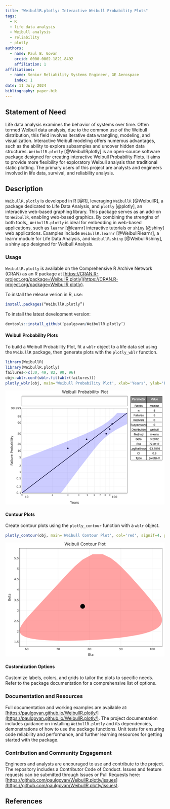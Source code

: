 ```yaml
---
title: "WeibullR.plotly: Interactive Weibull Probability Plots"
tags:
  - R
  - life data analysis
  - Weibull analysis
  - reliability
  - plotly
authors:
  - name: Paul B. Govan
    orcid: 0000-0002-1821-8492
    affiliation: 1
affiliations:
  - name: Senior Reliability Systems Engineer, GE Aerospace
    index: 1
date: 11 July 2024
bibliography: paper.bib
---
```


## Statement of Need

Life data analysis examines the behavior of systems over time. Often termed Weibull data analysis, due to the common use of the Weibull distribution, this field involves iterative data wrangling, modeling, and visualization. Interactive Weibull modeling offers numerous advantages, such as the ability to explore subsamples and uncover hidden data structures. `WeibullR.plotly` [@WeibullRplotly] is an open-source software package designed for creating interactive Weibull Probability Plots. It aims to provide more flexibility for exploratory Weibull analysis than traditional static plotting. The primary users of this project are analysts and engineers involved in life data, survival, and reliability analysis.

## Description

`WeibullR.plotly` is developed in R [@R], leveraging `WeibullR` [@WeibullR], a package dedicated to Life Data Analysis, and `plotly` [@plotly], an interactive web-based graphing library. This package serves as an add-on to `WeibullR`, enabling web-based graphics. By combining the strengths of both tools,, `WeibullR.plotly` is ideal for embedding in web-based applications, such as `learnr` [@learnr] interactive tutorials or `shiny` [@shiny] web applications. Examples include `WeibullR.learnr` [@WeibullRlearnr], a learnr module for Life Data Analysis, and `WeibullR.shiny` [@WeibullRshiny], a shiny app designed for Weibull Analysis.

### Usage

`WeibullR.plotly` is available on the Comprehensive R Archive Network (CRAN) as an R package at [https://CRAN.R-project.org/package=WeibullR.plotly](https://CRAN.R-project.org/package=WeibullR.plotly).

To install the release verion in R, use:

```r
install.packages(“WeibullR.plotly”)
```

To install the latest development version:

```r
devtools::install_github(‘paulgovan/WeibullR.plotly’)
```

#### Weibull Probability Plots 

To build a Weibull Probability Plot, fit a `wblr` object to a life data set using the `WeibullR` package, then generate plots with the `plotly_wblr` function.

``` r
library(WeibullR)
library(WeibullR.plotly)
failures<-c(30, 49, 82, 90, 96)
obj<-wblr.conf(wblr.fit(wblr(failures)))
plotly_wblr(obj, main='Weibull Probability Plot', xlab='Years', ylab='Failure Probability', confCol='blue', signif=4, grid=FALSE)
```

![](https://github.com/paulgovan/WeibullR.plotly/blob/main/ReadMe_files/figure-gfm/unnamed-chunk-5-1.png?raw=true)<!-- -->

#### Contour Plots

Create contour plots using the `plotly_contour` function with a `wblr` object.

``` r
plotly_contour(obj, main='Weibull Contour Plot', col='red', signif=4, grid=FALSE)
```

![](https://github.com/paulgovan/WeibullR.plotly/blob/main/ReadMe_files/figure-gfm/unnamed-chunk-6-1.png?raw=true)<!-- -->

#### Customization Options

Customize labels, colors, and grids to tailor the plots to specific needs. Refer to the package documentation for a comprehensive list of options.

### Documentation and Resources

Full documentation and working examples are available at: [https://paulgovan.github.io/WeibullR.plotly/](https://paulgovan.github.io/WeibullR.plotly/). The project documentation includes guidance on installing `WeibullR.plotly` and its dependencies, demonstrations of how to use the package functions. Unit tests for ensuring code reliability and performance, and further learning resources for getting started with the package.

### Contribution and Community Engagement

Engineers and analysts are encouraged to use and contribute to the project. The repository includes a Contributor Code of Conduct. Issues and feature requests can be submitted through Issues or Pull Requests here: [https://github.com/paulgovan/WeibullR.plotly/issues](https://github.com/paulgovan/WeibullR.plotly/issues).

## References
